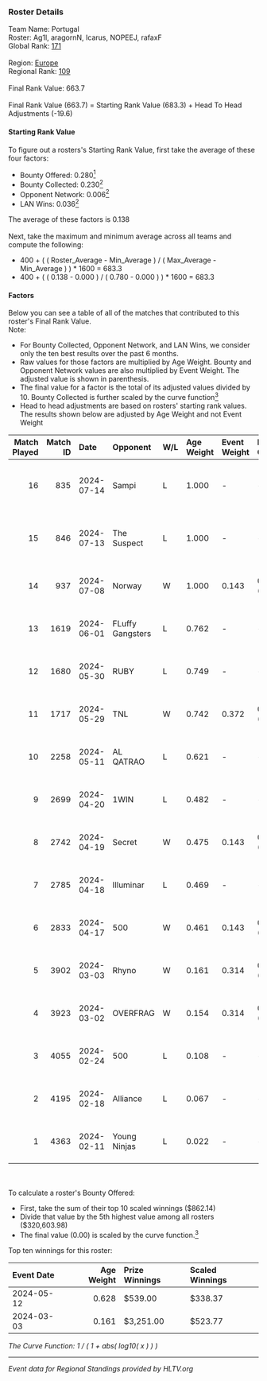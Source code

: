 ### Roster Details<br />
Team Name: Portugal<br />
Roster: Ag1l, aragornN, Icarus, NOPEEJ, rafaxF<br />
Global Rank: [171](../standings_global.md)<br />
<br />
Region: [Europe]( ../standings_europe.md)<br />
Regional Rank: [109]( ../standings_europe.md)<br />
<br />
Final Rank Value:  663.7<br />
<br />
Final Rank Value (663.7) = Starting Rank Value (683.3) + Head To Head Adjustments (-19.6)<br />

#### Starting Rank Value<br />
To figure out a rosters's Starting Rank Value, first take the average of these four factors:<br />
- Bounty Offered: 0.280[<sup>1</sup>](#table2)
- Bounty Collected: 0.230[<sup>2</sup>](#table1)
- Opponent Network: 0.006[<sup>2</sup>](#table1)
- LAN Wins: 0.036[<sup>2</sup>](#table1)

The average of these factors is 0.138<br />
<br />
Next, take the maximum and minimum average across all teams and compute the following:<br />
- 400 + ( ( Roster_Average - Min_Average ) / ( Max_Average - Min_Average ) ) * 1600 = 683.3
- 400 + ( ( 0.138 - 0.000 ) / ( 0.780 - 0.000 ) ) * 1600 = 683.3


#### Factors<br />
Below you can see a table of all of the matches that contributed to this roster's Final Rank Value.<br />
Note:<br />

- For Bounty Collected, Opponent Network, and LAN Wins, we consider only the ten best results over the past 6 months.
- Raw values for those factors are multiplied by Age Weight. Bounty and Opponent Network values are also multiplied by Event Weight. The adjusted value is shown in parenthesis.
- The final value for a factor is the total of its adjusted values divided by 10. Bounty Collected is further scaled by the curve function[<sup>3</sup>](#curveFunction)
- Head to head adjustments are based on rosters' starting rank values. The results shown below are adjusted by Age Weight and not Event Weight
<span id="table1"></span><br />


| Match Played | Match ID | Date       | Opponent         | W/L | Age Weight | Event Weight | Bounty Collected | Opponent Network | LAN Wins  | H2H Adj. | Roster                                 |
| -: | -: | :- | :- | :- | :- | :- | :- | :- | :- | -: | :- |
|           16 |      835 | 2024-07-14 | Sampi            | L   | 1.000      | -            | -                | -                | -         |    -6.55 | Ag1l, aragornN, Icarus, NOPEEJ, rafaxF |
|           15 |      846 | 2024-07-13 | The Suspect      | L   | 1.000      | -            | -                | -                | -         |    -9.04 | Ag1l, aragornN, Icarus, NOPEEJ, rafaxF |
|           14 |      937 | 2024-07-08 | Norway           | W   | 1.000      | 0.143        | 0.006 (0.001)    | 0.106 (0.015)    | 0 (0.000) |    16.34 | Ag1l, aragornN, NOPEEJ, pr, rafaxF     |
|           13 |     1619 | 2024-06-01 | FLuffy Gangsters | L   | 0.762      | -            | -                | -                | -         |   -15.31 | Ag1l, aragornN, P3R3IIRA, pr, rafaxF   |
|           12 |     1680 | 2024-05-30 | RUBY             | L   | 0.749      | -            | -                | -                | -         |    -4.53 | Ag1l, aragornN, P3R3IIRA, pr, rafaxF   |
|           11 |     1717 | 2024-05-29 | TNL              | W   | 0.742      | 0.372        | 0.000 (0.000)    | 0.039 (0.011)    | 0 (0.000) |     6.32 | Ag1l, aragornN, P3R3IIRA, pr, rafaxF   |
|           10 |     2258 | 2024-05-11 | AL QATRAO        | L   | 0.621      | -            | -                | -                | -         |    -9.71 | Ag1l, aragornN, fox, pr, rafaxF        |
|            9 |     2699 | 2024-04-20 | 1WIN             | L   | 0.482      | -            | -                | -                | -         |    -2.84 | Ag1l, aragornN, P3R3IIRA, pr, rafaxF   |
|            8 |     2742 | 2024-04-19 | Secret           | W   | 0.475      | 0.143        | 0.000 (0.000)    | 0.056 (0.004)    | 0 (0.000) |     4.81 | Ag1l, aragornN, P3R3IIRA, pr, rafaxF   |
|            7 |     2785 | 2024-04-18 | Illuminar        | L   | 0.469      | -            | -                | -                | -         |   -10.57 | Ag1l, aragornN, P3R3IIRA, pr, rafaxF   |
|            6 |     2833 | 2024-04-17 | 500              | W   | 0.461      | 0.143        | 0.001 (0.000)    | 0.093 (0.006)    | 0 (0.000) |     8.43 | Ag1l, aragornN, P3R3IIRA, pr, rafaxF   |
|            5 |     3902 | 2024-03-03 | Rhyno            | W   | 0.161      | 0.314        | 0.071 (0.004)    | 0.437 (0.022)    | 1 (0.161) |     4.21 | Ag1l, aragornN, NOPEEJ, pr, rafaxF     |
|            4 |     3923 | 2024-03-02 | OVERFRAG         | W   | 0.154      | 0.314        | 0.000 (0.000)    | 0.000 (0.000)    | 1 (0.154) |     1.38 | Ag1l, aragornN, NOPEEJ, pr, rafaxF     |
|            3 |     4055 | 2024-02-24 | 500              | L   | 0.108      | -            | -                | -                | -         |    -1.62 | Ag1l, aragornN, NOPEEJ, pr, rafaxF     |
|            2 |     4195 | 2024-02-18 | Alliance         | L   | 0.067      | -            | -                | -                | -         |    -0.60 | Ag1l, aragornN, NOPEEJ, pr, rafaxF     |
|            1 |     4363 | 2024-02-11 | Young Ninjas     | L   | 0.022      | -            | -                | -                | -         |    -0.27 | Ag1l, aragornN, NOPEEJ, pr, rafaxF     |

<br />
<span id="table2"></span><br />
To calculate a roster's Bounty Offered:<br />

- First, take the sum of their top 10 scaled winnings ($862.14)
- Divide that value by the 5th highest value among all rosters ($320,603.98)
- The final value (0.00) is scaled by the curve function.[<sup>3</sup>](#curveFunction)

Top ten winnings for this roster:<br />

| Event Date | Age Weight | Prize Winnings | Scaled Winnings |
| :- | -: | :- | :- |
| 2024-05-12 |      0.628 | $539.00        | $338.37         |
| 2024-03-03 |      0.161 | $3,251.00      | $523.77         |


<span id="curveFunction"></span>_The Curve Function: 1 / ( 1 + abs( log10( x ) ) )_<br />

---
_Event data for Regional Standings provided by HLTV.org_<br />

